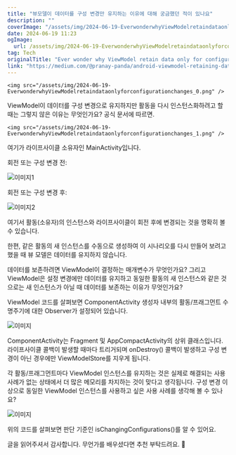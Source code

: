 ```yaml
---
title: "뷰모델이 데이터를 구성 변경만 유지하는 이유에 대해 궁금했던 적이 있나요"
description: ""
coverImage: "/assets/img/2024-06-19-EverwonderwhyViewModelretaindataonlyforconfigurationchanges_0.png"
date: 2024-06-19 11:23
ogImage:
  url: /assets/img/2024-06-19-EverwonderwhyViewModelretaindataonlyforconfigurationchanges_0.png
tag: Tech
originalTitle: "Ever wonder why ViewModel retain data only for configuration changes?"
link: "https://medium.com/@pranay-panda/android-viewmodel-retaining-data-eb8467445ce1"
---
```


`<img src="/assets/img/2024-06-19-EverwonderwhyViewModelretaindataonlyforconfigurationchanges_0.png" />`

ViewModel이 데이터를 구성 변경으로 유지하지만 활동을 다시 인스턴스화하려고 할 때는 그렇지 않은 이유는 무엇인가요? 공식 문서에 따르면.

`<img src="/assets/img/2024-06-19-EverwonderwhyViewModelretaindataonlyforconfigurationchanges_1.png" />`

여기가 라이프사이클 소유자인 MainActivity입니다.

<div class="content-ad"></div>

회전 또는 구성 변경 전:

![이미지1](/assets/img/2024-06-19-EverwonderwhyViewModelretaindataonlyforconfigurationchanges_2.png)

회전 또는 구성 변경 후:

![이미지2](/assets/img/2024-06-19-EverwonderwhyViewModelretaindataonlyforconfigurationchanges_3.png)

<div class="content-ad"></div>

여기서 활동(소유자)의 인스턴스와 라이프사이클이 회전 후에 변경되는 것을 명확히 볼 수 있습니다.

한편, 같은 활동의 새 인스턴스를 수동으로 생성하여 이 시나리오를 다시 만들어 보려고 했을 때 뷰 모델은 데이터를 유지하지 않습니다.

데이터를 보존하려면 ViewModel이 결정하는 매개변수가 무엇인가요? 그리고 ViewModel은 설정 변경에만 데이터를 유지하고 동일한 활동의 새 인스턴스와 같은 것으로는 새 인스턴스가 아닐 때 데이터를 보존하는 이유가 무엇인가요?

ViewModel 코드를 살펴보면 ComponentActivity 생성자 내부의 활동/프래그먼트 수명주기에 대한 Observer가 설정되어 있습니다.

<div class="content-ad"></div>

![이미지](/assets/img/2024-06-19-EverwonderwhyViewModelretaindataonlyforconfigurationchanges_4.png)

ComponentActivity는 Fragment 및 AppCompactActivity의 상위 클래스입니다. 라이프사이클 콜백이 발생할 때마다 트리거되며 onDestroy() 콜백이 발생하고 구성 변경이 아닌 경우에만 ViewModelStore를 지우게 됩니다.

각 활동/프래그먼트마다 ViewModel 인스턴스를 유지하는 것은 실제로 해결되는 사용 사례가 없는 상태에서 더 많은 메모리를 차지하는 것이 맞다고 생각됩니다. 구성 변경 이상으로 동일한 ViewModel 인스턴스를 사용하고 싶은 사용 사례를 생각해 볼 수 있나요?

![이미지](/assets/img/2024-06-19-EverwonderwhyViewModelretaindataonlyforconfigurationchanges_5.png)

<div class="content-ad"></div>

위의 코드를 살펴보면 판단 기준인 isChangingConfigurations()를 알 수 있어요.

글을 읽어주셔서 감사합니다. 무언가를 배우셨다면 추천 부탁드려요. 👏
